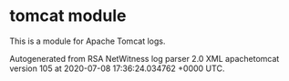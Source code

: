 # tomcat module

This is a module for Apache Tomcat logs.

Autogenerated from RSA NetWitness log parser 2.0 XML apachetomcat version 105
at 2020-07-08 17:36:24.034762 +0000 UTC.

